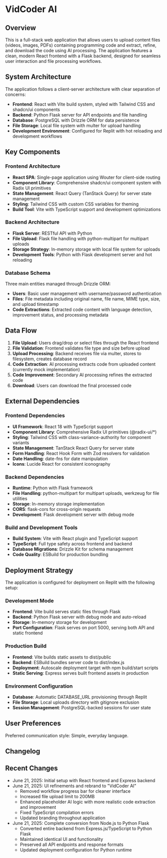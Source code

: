 # VidCoder AI

## Overview

This is a full-stack web application that allows users to upload content files (videos, images, PDFs) containing programming code and extract, refine, and download the code using AI processing. The application features a clean, modern React frontend with a Flask backend, designed for seamless user interaction and file processing workflows.

## System Architecture

The application follows a client-server architecture with clear separation of concerns:

- **Frontend**: React with Vite build system, styled with Tailwind CSS and shadcn/ui components
- **Backend**: Python Flask server for API endpoints and file handling
- **Database**: PostgreSQL with Drizzle ORM for data persistence
- **File Storage**: Local file system with multer for upload handling
- **Development Environment**: Configured for Replit with hot reloading and development workflows

## Key Components

### Frontend Architecture
- **React SPA**: Single-page application using Wouter for client-side routing
- **Component Library**: Comprehensive shadcn/ui component system with Radix UI primitives
- **State Management**: React Query (TanStack Query) for server state management
- **Styling**: Tailwind CSS with custom CSS variables for theming
- **Build Tool**: Vite with TypeScript support and development optimizations

### Backend Architecture
- **Flask Server**: RESTful API with Python
- **File Upload**: Flask file handling with python-multipart for multipart uploads
- **Storage Strategy**: In-memory storage with local file system for uploads
- **Development Tools**: Python with Flask development server and hot reloading

### Database Schema
Three main entities managed through Drizzle ORM:
- **Users**: Basic user management with username/password authentication
- **Files**: File metadata including original name, file name, MIME type, size, and upload timestamp
- **Code Extractions**: Extracted code content with language detection, improvement status, and processing metadata

## Data Flow

1. **File Upload**: Users drag/drop or select files through the React frontend
2. **File Validation**: Frontend validates file type and size before upload
3. **Upload Processing**: Backend receives file via multer, stores to filesystem, creates database record
4. **Code Extraction**: AI processing extracts code from uploaded content (currently mock implementation)
5. **Code Improvement**: Secondary AI processing refines the extracted code
6. **Download**: Users can download the final processed code

## External Dependencies

### Frontend Dependencies
- **UI Framework**: React 18 with TypeScript support
- **Component Library**: Comprehensive Radix UI primitives (@radix-ui/*)
- **Styling**: Tailwind CSS with class-variance-authority for component variants
- **State Management**: TanStack React Query for server state
- **Form Handling**: React Hook Form with Zod resolvers for validation
- **Date Handling**: date-fns for date manipulation
- **Icons**: Lucide React for consistent iconography

### Backend Dependencies
- **Runtime**: Python with Flask framework
- **File Handling**: python-multipart for multipart uploads, werkzeug for file utilities
- **Storage**: In-memory storage implementation
- **CORS**: flask-cors for cross-origin requests
- **Development**: Flask development server with debug mode

### Build and Development Tools
- **Build System**: Vite with React plugin and TypeScript support
- **TypeScript**: Full type safety across frontend and backend
- **Database Migrations**: Drizzle Kit for schema management
- **Code Quality**: ESBuild for production bundling

## Deployment Strategy

The application is configured for deployment on Replit with the following setup:

### Development Mode
- **Frontend**: Vite build serves static files through Flask
- **Backend**: Python Flask server with debug mode and auto-reload
- **Storage**: In-memory storage for development
- **Port Configuration**: Flask serves on port 5000, serving both API and static frontend

### Production Build
- **Frontend**: Vite builds static assets to dist/public
- **Backend**: ESBuild bundles server code to dist/index.js
- **Deployment**: Autoscale deployment target with npm build/start scripts
- **Static Serving**: Express serves built frontend assets in production

### Environment Configuration
- **Database**: Automatic DATABASE_URL provisioning through Replit
- **File Storage**: Local uploads directory with gitignore exclusion
- **Session Management**: PostgreSQL-backed sessions for user state

## User Preferences

Preferred communication style: Simple, everyday language.

## Changelog

## Recent Changes

- June 21, 2025: Initial setup with React frontend and Express backend
- June 21, 2025: UI refinements and rebrand to "VidCoder AI"
  - Removed workflow progress bar for cleaner interface
  - Increased file upload limit to 200MB
  - Enhanced placeholder AI logic with more realistic code extraction and improvement
  - Fixed TypeScript compilation errors
  - Updated branding throughout application
- June 21, 2025: Complete conversion from Node.js to Python Flask
  - Converted entire backend from Express.js/TypeScript to Python Flask
  - Maintained identical UI and functionality
  - Preserved all API endpoints and response formats
  - Updated deployment configuration for Python runtime